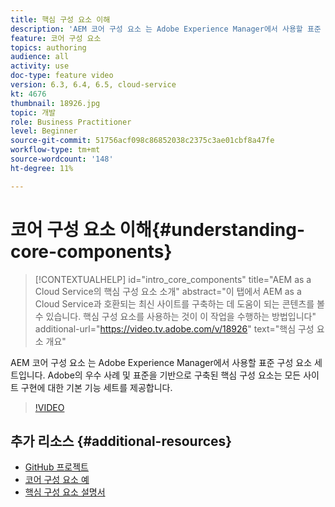 ```yaml
---
title: 핵심 구성 요소 이해
description: 'AEM 코어 구성 요소 는 Adobe Experience Manager에서 사용할 표준 구성 요소 세트입니다. Adobe의 우수 사례 및 표준을 기반으로 구축된 핵심 구성 요소는 모든 사이트 구현에 대한 기본 기능 세트를 제공합니다. '
feature: 코어 구성 요소
topics: authoring
audience: all
activity: use
doc-type: feature video
version: 6.3, 6.4, 6.5, cloud-service
kt: 4676
thumbnail: 18926.jpg
topic: 개발
role: Business Practitioner
level: Beginner
source-git-commit: 51756acf098c86852038c2375c3ae01cbf8a47fe
workflow-type: tm+mt
source-wordcount: '148'
ht-degree: 11%

---
```



# 코어 구성 요소 이해{#understanding-core-components}

>[!CONTEXTUALHELP]
>id="intro_core_components"
>title="AEM as a Cloud Service의 핵심 구성 요소 소개"
>abstract="이 탭에서 AEM as a Cloud Service과 호환되는 최신 사이트를 구축하는 데 도움이 되는 콘텐츠를 볼 수 있습니다. 핵심 구성 요소를 사용하는 것이 이 작업을 수행하는 방법입니다"
>additional-url="https://video.tv.adobe.com/v/18926" text="핵심 구성 요소 개요"

AEM 코어 구성 요소 는 Adobe Experience Manager에서 사용할 표준 구성 요소 세트입니다. Adobe의 우수 사례 및 표준을 기반으로 구축된 핵심 구성 요소는 모든 사이트 구현에 대한 기본 기능 세트를 제공합니다.

>[!VIDEO](https://video.tv.adobe.com/v/18926/?quality=12&learn=on)

## 추가 리소스 {#additional-resources}

* [GitHub 프로젝트](https://github.com/adobe/aem-core-wcm-components)
* [코어 구성 요소 예](https://www.aemcomponents.dev/)
* [핵심 구성 요소 설명서](https://docs.adobe.com/content/help/ko-KR/experience-manager-core-components/using/introduction.html)
